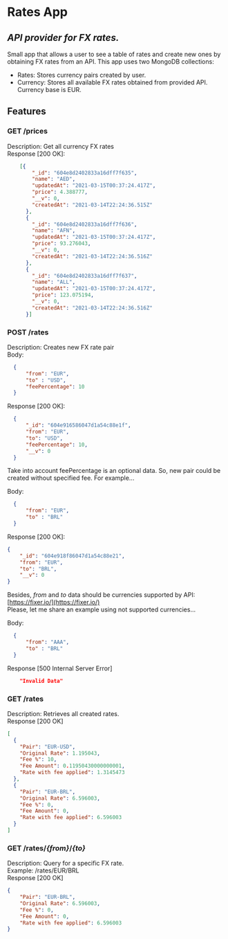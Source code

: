 # Rates App
## _API provider for FX rates._  
  
Small app that allows a user to see a table of rates and create new ones by obtaining FX rates from an API.
This app uses two MongoDB collections:
- Rates: Stores currency pairs created by user.
- Currency: Stores all available FX rates obtained from provided API. Currency base is EUR.

## Features
### GET /prices  
Description: Get all currency FX rates  
Response [200 OK]:  
```json
    [{
        "_id": "604e8d2402833a16dff7f635",
        "name": "AED",
        "updatedAt": "2021-03-15T00:37:24.417Z",
        "price": 4.388777,
        "__v": 0,
        "createdAt": "2021-03-14T22:24:36.515Z"
      },
      {
        "_id": "604e8d2402833a16dff7f636",
        "name": "AFN",
        "updatedAt": "2021-03-15T00:37:24.417Z",
        "price": 93.276043,
        "__v": 0,
        "createdAt": "2021-03-14T22:24:36.516Z"
      },
      {
        "_id": "604e8d2402833a16dff7f637",
        "name": "ALL",
        "updatedAt": "2021-03-15T00:37:24.417Z",
        "price": 123.075194,
        "__v": 0,
        "createdAt": "2021-03-14T22:24:36.516Z"
      }]
```    

### POST /rates  
Description: Creates new FX rate pair  
Body:  
```json
  {
      "from": "EUR",
      "to" : "USD", 
      "feePercentage": 10 
  }
```
Response [200 OK]:  
```json
  {
      "_id": "604e916586047d1a54c88e1f",
      "from": "EUR",
      "to": "USD",
      "feePercentage": 10,
      "__v": 0
  }
```

Take into account feePercentage is an optional data. So, new pair could be created without specified fee. For example...  
  
Body:  
```json
  {
      "from": "EUR",
      "to" : "BRL"
  }
```

Response [200 OK]:  
```json
{
    "_id": "604e918f86047d1a54c88e21",
    "from": "EUR",
    "to": "BRL",
    "__v": 0
}
```
  
Besides, _from_ and _to_ data should be currencies supported by API: [https://fixer.io/](https://fixer.io/)  
Please, let me share an example using not supported currencies...
  
Body:  
```json
  {
      "from": "AAA",
      "to" : "BRL"
  }
```
  
Response [500 Internal Server Error]  
```json
    "Invalid Data"
```
  
### GET /rates  
Description: Retrieves all created rates.  
Response [200 OK]  

```json
[
  {
    "Pair": "EUR-USD",
    "Original Rate": 1.195043,
    "Fee %": 10,
    "Fee Amount": 0.11950430000000001,
    "Rate with fee applied": 1.3145473
  },
  {
    "Pair": "EUR-BRL",
    "Original Rate": 6.596003,
    "Fee %": 0,
    "Fee Amount": 0,
    "Rate with fee applied": 6.596003
  }
]
```  

### GET /rates/_{from}_/_{to}_
Description: Query for a specific FX rate.  
Example: /rates/EUR/BRL  
Response [200 OK]

```json
{
    "Pair": "EUR-BRL",
    "Original Rate": 6.596003,
    "Fee %": 0,
    "Fee Amount": 0,
    "Rate with fee applied": 6.596003
}
``` 
